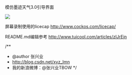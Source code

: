 模仿墨迹天气3.0引导界面


![](https://raw.githubusercontent.com/xyzhang/mojichina/master/screen/moji.gif)


屏幕录制使用的licecap
http://www.cockos.com/licecap/


README.md编辑参考
http://www.tuicool.com/articles/zIJrEjn



/**
* @author 张兴业
*  http://blog.csdn.net/xyz_lmn
*  我的新浪微博：@张兴业TBOW
*/
